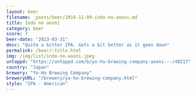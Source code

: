 ```yaml
---
layout: beer
filename: _posts/beer/2016-11-09-indo-no-aooni.md
title: Indo no aooni
category: beer
score: 7
beer-date: "2023-03-31"
desc: "Quite a bitter IPA. Gets a bit better as it goes down"
permalink: /beer/:title.html
img: /img/list/indo-no-aooni.jpeg
untappd: "https://untappd.com/b/yo-ho-brewing-company-aooni---/48217"
country: "Japan"
brewery: "Yo-Ho Brewing Company"
breweryURL: "/brewery/yo-ho-brewing-company.html"
style: "IPA - American"
---
```

